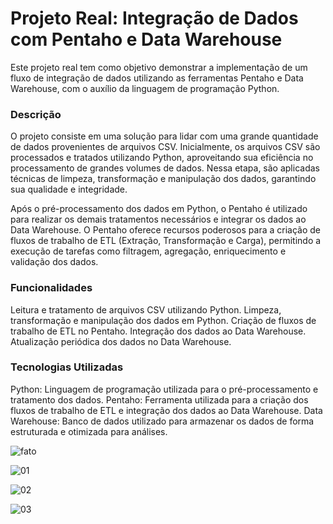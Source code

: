 
# Projeto Real: Integração de Dados com Pentaho e Data Warehouse

Este projeto real tem como objetivo demonstrar a implementação de um fluxo de integração de dados utilizando as ferramentas Pentaho e Data Warehouse, com o auxílio da linguagem de programação Python.

### Descrição
O projeto consiste em uma solução para lidar com uma grande quantidade de dados provenientes de arquivos CSV. Inicialmente, os arquivos CSV são processados e tratados utilizando Python, aproveitando sua eficiência no processamento de grandes volumes de dados. Nessa etapa, são aplicadas técnicas de limpeza, transformação e manipulação dos dados, garantindo sua qualidade e integridade.

Após o pré-processamento dos dados em Python, o Pentaho é utilizado para realizar os demais tratamentos necessários e integrar os dados ao Data Warehouse. O Pentaho oferece recursos poderosos para a criação de fluxos de trabalho de ETL (Extração, Transformação e Carga), permitindo a execução de tarefas como filtragem, agregação, enriquecimento e validação dos dados.

### Funcionalidades
Leitura e tratamento de arquivos CSV utilizando Python.
Limpeza, transformação e manipulação dos dados em Python.
Criação de fluxos de trabalho de ETL no Pentaho.
Integração dos dados ao Data Warehouse.
Atualização periódica dos dados no Data Warehouse.

### Tecnologias Utilizadas
Python: Linguagem de programação utilizada para o pré-processamento e tratamento dos dados.
Pentaho: Ferramenta utilizada para a criação dos fluxos de trabalho de ETL e integração dos dados ao Data Warehouse.
Data Warehouse: Banco de dados utilizado para armazenar os dados de forma estruturada e otimizada para análises.


![fato](https://github.com/borgesds/Pentaho_projeto_DW_telefone/assets/82332461/605d43e7-77eb-4ca8-baa6-e8a2553e0a16)

![01](https://github.com/borgesds/Pentaho_projeto_DW_telefone/assets/82332461/8fdf03ab-2d74-485f-8211-df026d134fce)

![02](https://github.com/borgesds/Pentaho_projeto_DW_telefone/assets/82332461/02b79ff5-d56d-4c0d-a0f1-1fa986e90c32)

![03](https://github.com/borgesds/Pentaho_projeto_DW_telefone/assets/82332461/de387ebc-7dcc-4674-89af-765b15df52eb)


